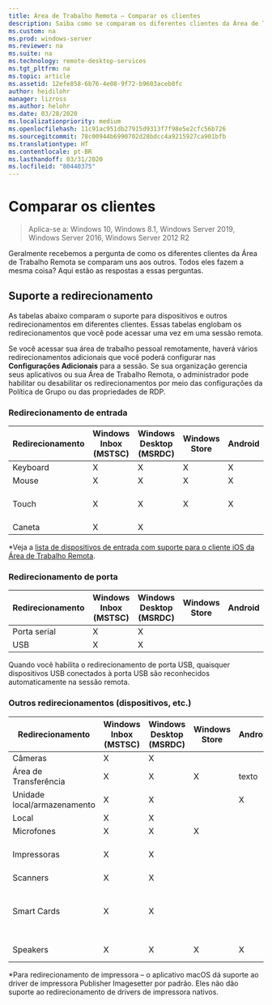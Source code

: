 ```yaml
---
title: Área de Trabalho Remota – Comparar os clientes
description: Saiba como se comparam os diferentes clientes da Área de Trabalho Remota quando se trata de recursos e funções compatíveis.
ms.custom: na
ms.prod: windows-server
ms.reviewer: na
ms.suite: na
ms.technology: remote-desktop-services
ms.tgt_pltfrm: na
ms.topic: article
ms.assetid: 12efe858-6b76-4e08-9f72-b9603aceb0fc
author: heidilohr
manager: lizross
ms.author: helohr
ms.date: 03/28/2020
ms.localizationpriority: medium
ms.openlocfilehash: 11c91ac951db27915d9313f7f98e5e2cfc56b726
ms.sourcegitcommit: 78c00944b6990702d28bdcc4a9215927ca901bfb
ms.translationtype: HT
ms.contentlocale: pt-BR
ms.lasthandoff: 03/31/2020
ms.locfileid: "80440375"
---
```

# <a name="compare-the-clients"></a>Comparar os clientes

>Aplica-se a: Windows 10, Windows 8.1, Windows Server 2019, Windows Server 2016, Windows Server 2012 R2

Geralmente recebemos a pergunta de como os diferentes clientes da Área de Trabalho Remota se comparam uns aos outros. Todos eles fazem a mesma coisa? Aqui estão as respostas a essas perguntas.

## <a name="redirection-support"></a>Suporte a redirecionamento

As tabelas abaixo comparam o suporte para dispositivos e outros redirecionamentos em diferentes clientes. Essas tabelas englobam os redirecionamentos que você pode acessar uma vez em uma sessão remota.

Se você acessar sua área de trabalho pessoal remotamente, haverá vários redirecionamentos adicionais que você poderá configurar nas **Configurações Adicionais** para a sessão. Se sua organização gerencia seus aplicativos ou sua Área de Trabalho Remota, o administrador pode habilitar ou desabilitar os redirecionamentos por meio das configurações da Política de Grupo ou das propriedades de RDP.

### <a name="input-redirection"></a>Redirecionamento de entrada

| Redirecionamento | Windows Inbox</br>(MSTSC) | Windows Desktop</br>(MSRDC) | Windows Store | Android | iOS | macOS | Cliente Web    |
|-------------|---------------------------|-----------------------------|---------------|---------|-----|-------|---------------|
| Keyboard    | X                         | X                           | X             | X       | X   | X     | X             |
| Mouse       | X                         | X                           | X             | X       | X\* | X     | X             |
| Touch       | X                         | X                           | X             | X       | X   |       | X (exceto o IE) |
| Caneta         | X                         | X                           |               |         |     |       |               |

*Veja a [lista de dispositivos de entrada com suporte para o cliente iOS da Área de Trabalho Remota](remote-desktop-ios.md#supported-input-devices).

### <a name="port-redirection"></a>Redirecionamento de porta

| Redirecionamento | Windows Inbox</br>(MSTSC) | Windows Desktop</br>(MSRDC) | Windows Store | Android | iOS | macOS | Cliente Web |
|-------------|---------------------------|-----------------------------|---------------|---------|-----|-------|------------|
| Porta serial | X                         | X                           |               |         |     |       |            |
| USB         | X                         | X                           |               |         |     |       |            |

Quando você habilita o redirecionamento de porta USB, quaisquer dispositivos USB conectados à porta USB são reconhecidos automaticamente na sessão remota.

### <a name="other-redirection-devices-etc"></a>Outros redirecionamentos (dispositivos, etc.)

| Redirecionamento         | Windows Inbox</br>(MSTSC) | Windows Desktop</br>(MSRDC) | Windows Store | Android | iOS         | macOS                           | Cliente Web    |
|---------------------|---------------------------|-----------------------------|---------------|---------|-------------|---------------------------------|---------------|
| Câmeras             | X                         | X                           |               |         |             | X                               |               |
| Área de Transferência           | X                         | X                           | X             | texto    | texto, imagem | X                               | texto          |
| Unidade local/armazenamento | X                         | X                           |               | X       |             | X                               |               |
| Local            | X                         | X                           |               |         |             |                                 |               |
| Microfones         | X                         | X                           | X             |         |             | X                               |               |
| Impressoras            | X                         | X                           |               |         |             | X (somente CUPS)                   | Impressão PDF     |
| Scanners            | X                         | X                           |               |         |             |                                 |               |
| Smart Cards         | X                         | X                           |               |         |             | X (não há suporte para o logon do Windows) |               |
| Speakers            | X                         | X                           | X             | X       | X           | X                               | X (exceto o IE) |

*Para redirecionamento de impressora – o aplicativo macOS dá suporte ao driver de impressora Publisher Imagesetter por padrão. Eles não dão suporte ao redirecionamento de drivers de impressora nativos.
